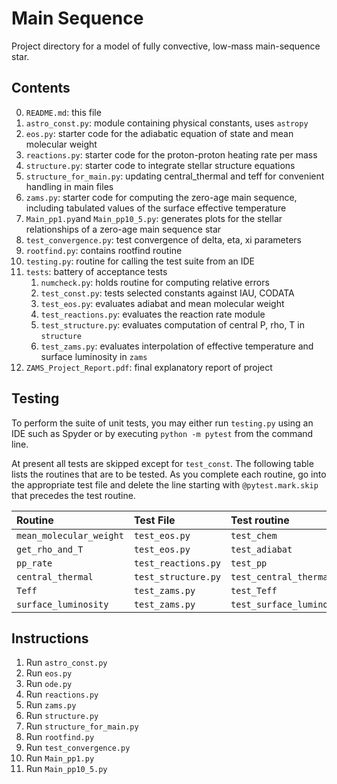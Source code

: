 Main Sequence
=============

Project directory for a model of fully convective, low-mass main-sequence star.

Contents
--------

0. `README.md`: this file
1. `astro_const.py`: module containing physical constants, uses `astropy`
2. `eos.py`: starter code for the adiabatic equation of state and mean molecular weight
3. `reactions.py`: starter code for the proton-proton heating rate per mass
4. `structure.py`: starter code to integrate stellar structure equations
5. `structure_for_main.py`: updating central_thermal and teff for convenient handling in main files
6. `zams.py`: starter code for computing the zero-age main sequence, including tabulated values of the surface effective temperature
7. `Main_pp1.py`and `Main_pp10_5.py`: generates plots for the stellar relationships of a zero-age main sequence star
8. `test_convergence.py`: test convergence of delta, eta, xi parameters
9. `rootfind.py`: contains rootfind routine
10. `testing.py`: routine for calling the test suite from an IDE
11. `tests`: battery of acceptance tests
    1. `numcheck.py`: holds routine for computing relative errors
    2. `test_const.py`: tests selected constants against IAU, CODATA
    3. `test_eos.py`: evaluates adiabat and mean molecular weight
    4. `test_reactions.py`: evaluates the reaction rate module
    5. `test_structure.py`: evaluates computation of central P, rho, T in `structure`
    6. `test_zams.py`: evaluates interpolation of effective temperature and surface luminosity in `zams`
12. `ZAMS_Project_Report.pdf`: final explanatory report of project

Testing
-------

To perform the suite of unit tests, you may either run `testing.py` using an IDE such as Spyder or by executing `python -m pytest` from the command line.

At present all tests are skipped except for `test_const`. The following table lists the routines that are to be tested.  As you complete each routine, go into the appropriate test file and delete the line starting with `@pytest.mark.skip` that precedes the test routine.

| Routine | Test File | Test routine |
| :------- | :--------- | :------------ |
| `mean_molecular_weight` | `test_eos.py` | `test_chem` |
| `get_rho_and_T` | `test_eos.py` | `test_adiabat` |
| `pp_rate` | `test_reactions.py` | `test_pp` |
| `central_thermal` | `test_structure.py` |  `test_central_thermal` |
| `Teff` | `test_zams.py` | `test_Teff` |
| `surface_luminosity` | `test_zams.py` | `test_surface_luminosity` |

Instructions
------------

1. Run `astro_const.py`
2. Run `eos.py`
3. Run `ode.py`
4. Run `reactions.py`
5. Run `zams.py`
6. Run `structure.py`
7. Run `structure_for_main.py`
8. Run `rootfind.py`
9. Run `test_convergence.py`
10. Run `Main_pp1.py`
11. Run `Main_pp10_5.py`
